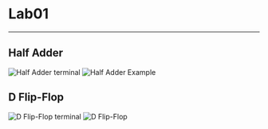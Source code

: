 # Lab01
----
## Half Adder
![Half Adder terminal](Design-6/images/msyshalfadder.png)
![Half Adder Example](Design-6/images/halfadderexample.png)
## D Flip-Flop
![D Flip-Flop terminal](Design-6/images/ddflopmsys.png)
![D Flip-Flop](Design-6/images/ddflop.png)
